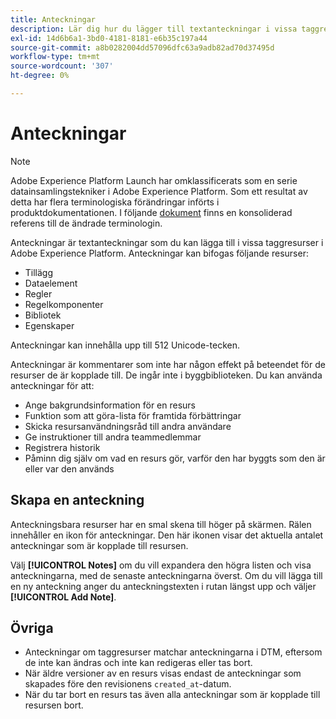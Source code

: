 ```yaml
---
title: Anteckningar
description: Lär dig hur du lägger till textanteckningar i vissa taggresurser i Adobe Experience Platform.
exl-id: 14d6b6a1-3bd0-4181-8181-e6b35c197a44
source-git-commit: a8b0282004dd57096dfc63a9adb82ad70d37495d
workflow-type: tm+mt
source-wordcount: '307'
ht-degree: 0%

---
```


# Anteckningar

>[!NOTE]
>
>Adobe Experience Platform Launch har omklassificerats som en serie datainsamlingstekniker i Adobe Experience Platform. Som ett resultat av detta har flera terminologiska förändringar införts i produktdokumentationen. I följande [dokument](../../term-updates.md) finns en konsoliderad referens till de ändrade terminologin.

Anteckningar är textanteckningar som du kan lägga till i vissa taggresurser i Adobe Experience Platform. Anteckningar kan bifogas följande resurser:

* Tillägg
* Dataelement
* Regler
* Regelkomponenter
* Bibliotek
* Egenskaper

Anteckningar kan innehålla upp till 512 Unicode-tecken.

Anteckningar är kommentarer som inte har någon effekt på beteendet för de resurser de är kopplade till. De ingår inte i byggbiblioteken.  Du kan använda anteckningar för att:

* Ange bakgrundsinformation för en resurs
* Funktion som att göra-lista för framtida förbättringar
* Skicka resursanvändningsråd till andra användare
* Ge instruktioner till andra teammedlemmar
* Registrera historik
* Påminn dig själv om vad en resurs gör, varför den har byggts som den är eller var den används

## Skapa en anteckning

Anteckningsbara resurser har en smal skena till höger på skärmen.  Rälen innehåller en ikon för anteckningar.  Den här ikonen visar det aktuella antalet anteckningar som är kopplade till resursen.

Välj **[!UICONTROL Notes]** om du vill expandera den högra listen och visa anteckningarna, med de senaste anteckningarna överst.  Om du vill lägga till en ny anteckning anger du anteckningstexten i rutan längst upp och väljer **[!UICONTROL Add Note]**.

## Övriga

* Anteckningar om taggresurser matchar anteckningarna i DTM, eftersom de inte kan ändras och inte kan redigeras eller tas bort.
* När äldre versioner av en resurs visas endast de anteckningar som skapades före den revisionens `created_at`-datum.
* När du tar bort en resurs tas även alla anteckningar som är kopplade till resursen bort.
